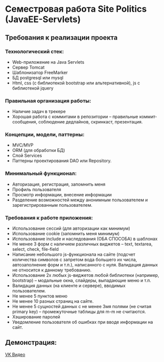 # Семестровая работа Site Politics (JavaEE-Servlets)
## Требования к реализации проекта
### Технологический стек:
- Web-приложение на Java Servlets
- Cервер Tomcat
- Шаблонизатор FreeMarker
- БД postgresql или mysql
- Html, css (с библиотекой
bootstrap или альтернативной), js с библиотекой jquery
### Правильная организация работы: 
- Наличие задач в трекере
- Хорошая работа с коммитами в репозитории – правильные коммит-сообщения, соблюдение
дедлайнов, скринкаст, презентация.
### Концепции, модели, паттерны:
- MVC/MVP
- ORM (для обработки БД)
- Cлой Services
- Паттерны проектирования DAO или Repository.
### Минимальный функционал:
- Авторизация, регистрация, запомнить меня
- Профиль пользователя
- Просмотр информации, внесение информации
- Разделение возможностей между анонимным пользователем и
зарегистрированным пользователем.
### Требования к работе приложения:
- Использование сессий (для авторизации как минимум)
- Использование cookie (запомнить меня минимум)
- Использование include и наследования (ОБА СПОСОБА) в шаблонах
- Не менее 3 форм с наличием различных виджетов – text, textarea, select,
check, file-field
- Написание небольшого js-функционала на сайте (подсчет количества
символов с запретом вода большего их числа, автозаполнение форм и
т.п.), написанного с нуля. Валидация данных не относится к данному
требованию.
- Использование 2х любых js-виджетов любой библиотеки (например,
bootstrap) – модальные окна, слайдеры, выпадающие меню и т.п.
- Валидация данных (на клиенте и сервере), вводимых пользователем.
- Не менее 5 пунктов меню
- Не менее 10 разных страниц на сайте.
- Не менее 5 сущностей данных с не менее 3мя полями (не считая primary
key) – промежуточные таблицы для m-m не считаются.
- Хэширование паролей
- Уведомление пользователя об ошибках при вводе информации на сайт.
## Демонстрация:
[VK Видео](https://vk.com/video434230715_456239571?list=ln-Icy82lbKvdgsKfimza)
